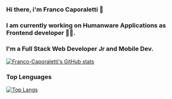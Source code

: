 ### Hi there, i'm Franco Caporaletti 👋

### I am currently working on Humanware Applications as Frontend developer 👨‍💻.


### I'm a Full Stack Web Developer Jr and Mobile Dev.

[![Franco-Caporaletti's GitHub stats](https://github-readme-stats.vercel.app/api?username=Franco-Caporaletti)](https://github.com/anuraghazra/github-readme-stats)

### Top Lenguages

[![Top Langs](https://github-readme-stats.vercel.app/api/top-langs/?username=Franco-Caporaletti)](https://github.com/anuraghazra/github-readme-stats)
<!--
**Franco-Caporaletti/Franco-Caporaletti** is a ✨ _special_ ✨ repository because its `README.md` (this file) appears on your GitHub profile.

Here are some ideas to get you started:

- 🔭 I’m currently working on ...
- 🌱 I’m currently learning ...
- 👯 I’m looking to collaborate on ...
- 🤔 I’m looking for help with ...
- 💬 Ask me about ...
- 📫 How to reach me: ...
- 😄 Pronouns: ...
- ⚡ Fun fact: ...
-->
